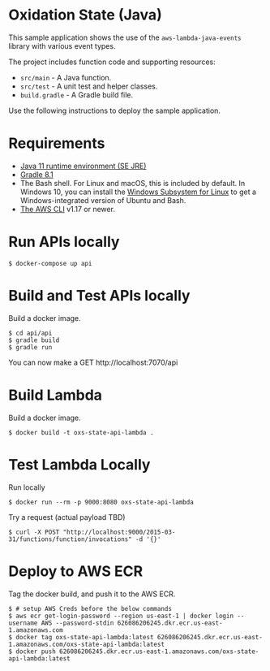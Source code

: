# Oxidation State (Java)

This sample application shows the use of the `aws-lambda-java-events` library with various event types.


The project includes function code and supporting resources:
- `src/main` - A Java function.
- `src/test` - A unit test and helper classes.
- `build.gradle` - A Gradle build file.

Use the following instructions to deploy the sample application.

# Requirements
- [Java 11 runtime environment (SE JRE)](https://www.oracle.com/java/technologies/javase-downloads.html)
- [Gradle 8.1](https://gradle.org/releases/)
- The Bash shell. For Linux and macOS, this is included by default. In Windows 10, you can install the [Windows Subsystem for Linux](https://docs.microsoft.com/en-us/windows/wsl/install-win10) to get a Windows-integrated version of Ubuntu and Bash.
- [The AWS CLI](https://docs.aws.amazon.com/cli/latest/userguide/cli-chap-install.html) v1.17 or newer.

# Run APIs locally

    $ docker-compose up api

# Build and Test APIs locally

Build a docker image.

    $ cd api/api
    $ gradle build
    $ gradle run

You can now make a GET http://localhost:7070/api

# Build Lambda

Build a docker image.

    $ docker build -t oxs-state-api-lambda .

# Test Lambda Locally

Run locally

    $ docker run --rm -p 9000:8080 oxs-state-api-lambda

Try a request (actual payload TBD)

    $ curl -X POST "http://localhost:9000/2015-03-31/functions/function/invocations" -d '{}'

# Deploy to AWS ECR
Tag the docker build, and push it to the AWS ECR.

    $ # setup AWS Creds before the below commands
    $ aws ecr get-login-password --region us-east-1 | docker login --username AWS --password-stdin 626086206245.dkr.ecr.us-east-1.amazonaws.com
    $ docker tag oxs-state-api-lambda:latest 626086206245.dkr.ecr.us-east-1.amazonaws.com/oxs-state-api-lambda:latest
    $ docker push 626086206245.dkr.ecr.us-east-1.amazonaws.com/oxs-state-api-lambda:latest
